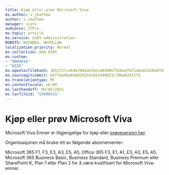 ```yaml
---
title: Kjøp eller prøv Microsoft Viva
ms.author: v-jmathew
author: v-jmathew
manager: scotv
audience: ITPro
ms.topic: article
ms.service: o365-administration
ROBOTS: NOINDEX, NOFOLLOW
localization_priority: Normal
ms.collection: Adm_O365
ms.custom:
- "9004616"
- "8335"
ms.openlocfilehash: 3052727ce6462984ab56e1d84096fd18a4fb71a0a9242668768793e2d0416ab5
ms.sourcegitcommit: b5f7da89a650d2915dc652449623c78be6247175
ms.translationtype: MT
ms.contentlocale: nb-NO
ms.lasthandoff: 08/05/2021
ms.locfileid: "53996531"
---
```

# <a name="buy-or-trial-microsoft-viva"></a>Kjøp eller prøv Microsoft Viva

Microsoft Viva Emner er tilgjengelige for kjøp eller [prøveversjon her](https://aka.ms/BuyVivaTopics).

Organisasjonen må bruke ett av følgende abonnementer:

Microsoft 365 F1, F3, E3, A3, E5, A5, Office 365 F3, E1, A1, E3, A3, E5, A5, Microsoft 365 Business Basic, Business Standard, Business Premium eller SharePoint K, Plan 1 eller Plan 2 for å være kvalifisert for Microsoft Viva-emner.
